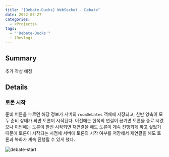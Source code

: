 ```yaml
---
title: "[Debate-Ducks] WebSocket - Debate"
date: 2022-05-27
categories:
  - <Projects>
tags:
  - "'Debate-Ducks'"
  - (Devlog)
---
```


## Summary

추가 작성 예정

## Details

### 토론 시작

준비 버튼을 누르면 해당 정보가 서버의 `roomDebates` 객체에 저장되고, 찬반 양측이 모두 준비 상태가 되면 토론이 시작된다. 이전에는 한쪽의 연결이 끊기면 토론을 종료 시켰으나 이번에는 토론이 한번 시작되면 재연결을 해도 토론이 계속 진행되게 하고 싶었기 때문에 토론이 시작되는 시점에 서버에 토론의 시작 여부를 저장해서 재연결을 해도 토론과 녹화가 계속 진행될 수 있게 했다.

![debate-start](https://user-images.githubusercontent.com/84524514/170584346-b2296711-7778-433f-81c1-1abba46f8fb6.gif)
